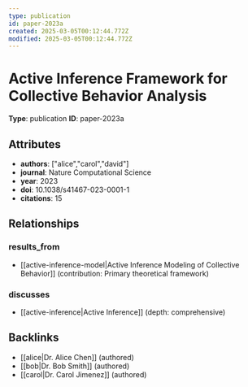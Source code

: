 ```yaml
---
type: publication
id: paper-2023a
created: 2025-03-05T00:12:44.772Z
modified: 2025-03-05T00:12:44.772Z
---
```


# Active Inference Framework for Collective Behavior Analysis

**Type**: publication
**ID**: paper-2023a

## Attributes

- **authors**: ["alice","carol","david"]
- **journal**: Nature Computational Science
- **year**: 2023
- **doi**: 10.1038/s41467-023-0001-1
- **citations**: 15

## Relationships

### results_from

- [[active-inference-model|Active Inference Modeling of Collective Behavior]] (contribution: Primary theoretical framework)

### discusses

- [[active-inference|Active Inference]] (depth: comprehensive)

## Backlinks

- [[alice|Dr. Alice Chen]] (authored)
- [[bob|Dr. Bob Smith]] (authored)
- [[carol|Dr. Carol Jimenez]] (authored)

